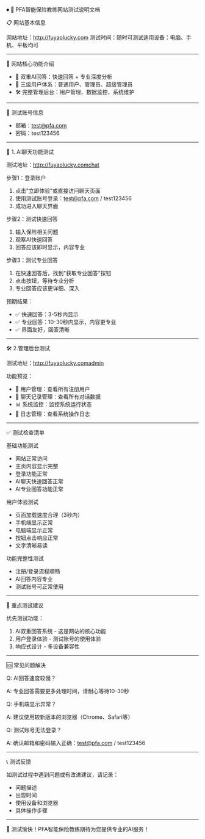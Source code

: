 
⏺ 🌟 PFA智能保险教练网站测试说明文档

  📋 网站基本信息

  网站地址：http://fuyaolucky.com
  测试时间：随时可测试适用设备：电脑、手机、平板均可

  ---
  🎯 网站核心功能介绍


  - 🤖 双重AI回答：快速回答 + 专业深度分析
  - 👥 三级用户体系：普通用户、管理员、超级管理员
  - 🛠 完整管理后台：用户管理、数据监控、系统维护

  ---
  👤 测试账号信息

  - 邮箱：test@pfa.com
  - 密码：test123456

  ---
 
  🤖 1. AI聊天功能测试

  测试地址：http://fuyaolucky.comchat

  步骤1：登录账户

  1. 点击"立即体验"或直接访问聊天页面
  2. 使用测试账号登录：test@pfa.com / test123456
  3. 成功进入聊天界面

  步骤2：测试快速回答

  1. 输入保险相关问题
  2. 观察AI快速回答
  3. 回答应该即时显示，内容专业

  步骤3：测试专业回答

  1. 在快速回答后，找到"获取专业回答"按钮
  2. 点击按钮，等待专业分析
  3. 专业回答应该更详细、深入

  预期结果：
  - ✅ 快速回答：3-5秒内显示
  - ✅ 专业回答：10-30秒内显示，内容更专业
  - ✅ 界面友好，回答清晰

  ---
  🛠 2.管理后台测试

  测试地址：http://fuyaolucky.comadmin

  功能预览：
  - 👤 用户管理：查看所有注册用户
  - 💬 聊天记录管理：查看所有对话数据
  - 📊 系统监控：监控系统运行状态
  - 📝 日志管理：查看系统操作日志

  ---
  ✅ 测试检查清单

  基础功能测试

  - 网站正常访问
  - 主页内容显示完整
  - 登录功能正常
  - AI聊天快速回答正常
  - AI专业回答功能正常

  用户体验测试

  - 页面加载速度合理（3秒内）
  - 手机端显示正常
  - 电脑端显示正常
  - 按钮点击响应正常
  - 文字清晰易读

  功能完整性测试

  - 注册/登录流程顺畅
  - AI回答内容专业
  - 测试账号可正常使用

  ---
  🎯 重点测试建议

  优先测试功能：

  1. AI双重回答系统 - 这是网站的核心功能
  2. 用户登录体验 - 测试账号的使用体验
  3. 响应式设计 - 多设备兼容性


  ---
  🆘 常见问题解决

  Q: AI回答速度较慢？

  A: 专业回答需要更多处理时间，请耐心等待10-30秒

  Q: 手机端显示异常？

  A: 建议使用较新版本的浏览器（Chrome、Safari等）

  Q: 测试账号无法登录？

  A: 确认邮箱和密码输入正确：test@pfa.com / test123456

  ---
  📞 测试反馈

  如测试过程中遇到问题或有改进建议，请记录：
  - 问题描述
  - 出现时间
  - 使用设备和浏览器
  - 具体操作步骤

  ---
  🎉 测试愉快！PFA智能保险教练期待为您提供专业的AI服务！